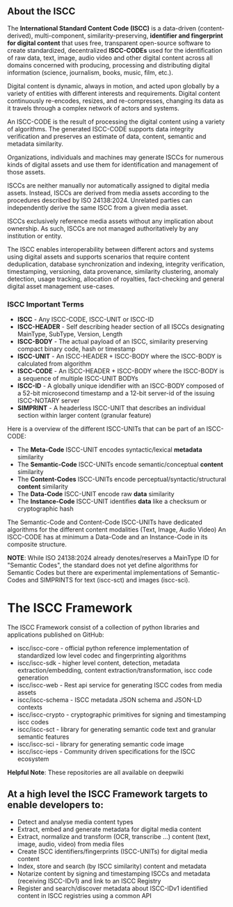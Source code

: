 ## About the ISCC

The **International Standard Content Code (ISCC)** is a data-driven (content-derived), multi-component,
similarity-preserving, **identifier and fingerprint for digital content** that uses free, transparent
open-source software to create standardized, decentralized **ISCC-CODEs** used for the identification of raw
data, text, image, audio video and other digital content across all domains concerned with producing, processing
and distributing digital information (science, journalism, books, music, film, etc.).

Digital content is dynamic, always in motion, and acted upon globally by a variety of entities with different
interests and requirements. Digital content continuously re-encodes, resizes, and re-compresses, changing its
data as it travels through a complex network of actors and systems.

An ISCC-CODE is the result of processing the digital content using a variety of algorithms. The generated
ISCC-CODE supports data integrity verification and preserves an estimate of data, content, semantic and metadata
similarity.

Organizations, individuals and machines may generate ISCCs for numerous kinds of digital assets and use them for
identification and management of those assets.

ISCCs are neither manually nor automatically assigned to digital media assets. Instead, ISCCs are derived from
media assets according to the procedures described by ISO 24138:2024. Unrelated parties can independently derive
the same ISCC from a given media asset.

ISCCs exclusively reference media assets without any implication about ownership. As such, ISCCs are not managed
authoritatively by any institution or entity.

The ISCC enables interoperability between different actors and systems using digital assets and supports
scenarios that require content deduplication, database synchronization and indexing, integrity verification,
timestamping, versioning, data provenance, similarity clustering, anomaly detection, usage tracking, allocation
of royalties, fact-checking and general digital asset management use-cases.

### ISCC Important Terms

- **ISCC** - Any ISCC-CODE, ISCC-UNIT or ISCC-ID
- **ISCC-HEADER** - Self describing header section of all ISCCs designating MainType, SubType, Version, Length
- **ISCC-BODY** - The actual payload of an ISCC, similarity preserving compact binary code, hash or timestamp
- **ISCC-UNIT** - An ISCC-HEADER + ISCC-BODY where the ISCC-BODY is calculated from algorithm
- **ISCC-CODE** - An ISCC-HEADER + ISCC-BODY where the ISCC-BODY is a sequence of multiple ISCC-UNIT BODYs
- **ISCC-ID** - A globally unique idendifier with an ISCC-BODY composed of a 52-bit microsecond timestamp and a
    12-bit server-id of the issuing ISCC-NOTARY server
- **SIMPRINT** - A headerless ISCC-UNIT that describes an individual section within larger content (granular
    feature)

Here is a overview of the different ISCC-UNITs that can be part of an ISCC-CODE:

- The **Meta-Code** ISCC-UNIT encodes syntactic/lexical **metadata** similarity
- The **Semantic-Code** ISCC-UNITs encode semantic/conceptual **content** similarity
- The **Content-Codes** ISCC-UNITs encode perceptual/syntactic/structural **content** similarity
- The **Data-Code** ISCC-UNIT encode raw **data** similarity
- The **Instance-Code** ISCC-UNIT identifies **data** like a checksum or cryptographic hash

The Semantic-Code and Content-Code ISCC-UNITs have dedicated algorithms for the different content modalities
(Text, Image, Audio Video) An ISCC-CODE has at minimum a Data-Code and an Instance-Code in its composite
structure.

**NOTE**: While ISO 24138:2024 already denotes/reserves a MainType ID for "Semantic Codes", the standard does
not yet define algorithms for Semantic Codes but there are experimental implementations of Semantic-Codes and
SIMPRINTS for text (iscc-sct) and images (iscc-sci).

# The ISCC Framework

The ISCC Framework consist of a collection of python libraries and applications published on GitHub:

- iscc/iscc-core - official python reference implementation of standardized low level codec and fingerprinting
    algorithms
- iscc/iscc-sdk - higher level content, detection, metadata extraction/embedding, content
    extraction/transformation, iscc code generation
- iscc/iscc-web - Rest api service for generating ISCC codes from media assets
- iscc/iscc-schema - ISCC metadata JSON schema and JSON-LD contexts
- iscc/iscc-crypto - cryptographic primitives for signing and timestamping iscc codes
- iscc/iscc-sct - library for generating semantic code text and granular semantic features
- iscc/iscc-sci - library for generating semantic code image
- iscc/iscc-ieps - Community driven specifications for the ISCC ecosystem

**Helpful Note**: These repositories are all available on deepwiki

## At a high level the ISCC Framework targets to enable developers to:

- Detect and analyse media content types
- Extract, embed and generate metadata for digital media content
- Extract, normalize and transform (OCR, transcribe ...) content (text, image, audio, video) from media files
- Create ISCC identifiers/fingerprints (ISCC-UNITs) for digital media content
- Index, store and search (by ISCC similarity) content and metadata
- Notarize content by signing and timestamping ISCCs and metadata (receiving ISCC-IDv1) and link to an ISCC
    Registry
- Register and search/discover metadata about ISCC-IDv1 identified content in ISCC registries using a common API
